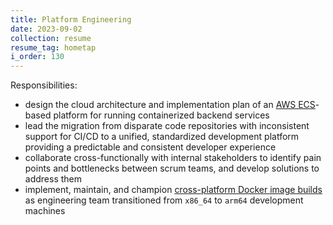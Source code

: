 ```yaml
---
title: Platform Engineering
date: 2023-09-02
collection: resume
resume_tag: hometap
i_order: 130
---
```


Responsibilities:

- design the cloud architecture and implementation plan of an
  [AWS ECS](https://aws.amazon.com/ecs/)-based platform for running containerized backend services
- lead the migration from disparate code repositories with inconsistent support for CI/CD to a
  unified, standardized development platform providing a predictable and consistent developer
  experience
- collaborate cross-functionally with internal stakeholders to identify pain points and bottlenecks
  between scrum teams, and develop solutions to address them
- implement, maintain, and champion
  [cross-platform Docker image builds](https://docs.docker.com/build/building/multi-platform/) as
  engineering team transitioned from `x86_64` to `arm64` development machines
